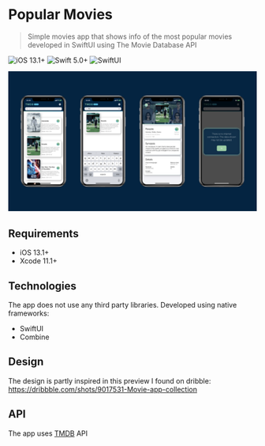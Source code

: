 # Popular Movies
> Simple movies app that shows info of the most popular movies developed in SwiftUI using The Movie Database API

![iOS 13.1+](https://img.shields.io/badge/iOS-13.1%2B-red)
![Swift 5.0+](https://img.shields.io/badge/Swift-5.0%2B-orange)
![SwiftUI](https://img.shields.io/badge/UIFramework-SwiftUI-blue)

![PopularMovies](Screenshots/screenshots.png)

## Requirements

- iOS 13.1+
- Xcode 11.1+

## Technologies

The app does not use any third party libraries. Developed using native frameworks:
- SwiftUI
- Combine

## Design

The design is partly inspired in this preview I found on dribble:
https://dribbble.com/shots/9017531-Movie-app-collection

## API

The app uses [TMDB](https://developers.themoviedb.org/3/ ) API
